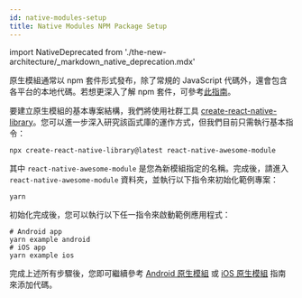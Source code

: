 ```yaml
---
id: native-modules-setup
title: Native Modules NPM Package Setup
---
```


import NativeDeprecated from './the-new-architecture/\_markdown_native_deprecation.mdx'

<NativeDeprecated />

原生模組通常以 npm 套件形式發布，除了常規的 JavaScript 代碼外，還會包含各平台的本地代碼。若想更深入了解 npm 套件，可參考[此指南](https://docs.npmjs.com/packages-and-modules/contributing-packages-to-the-registry)。

要建立原生模組的基本專案結構，我們將使用社群工具 [create-react-native-library](https://callstack.github.io/react-native-builder-bob/create)。您可以進一步深入研究該函式庫的運作方式，但我們目前只需執行基本指令：

```shell
npx create-react-native-library@latest react-native-awesome-module
```

其中 `react-native-awesome-module` 是您為新模組指定的名稱。完成後，請進入 `react-native-awesome-module` 資料夾，並執行以下指令來初始化範例專案：

```shell
yarn
```

初始化完成後，您可以執行以下任一指令來啟動範例應用程式：

```shell
# Android app
yarn example android
# iOS app
yarn example ios
```

完成上述所有步驟後，您即可繼續參考 [Android 原生模組](native-modules-android) 或 [iOS 原生模組](native-modules-ios) 指南來添加代碼。